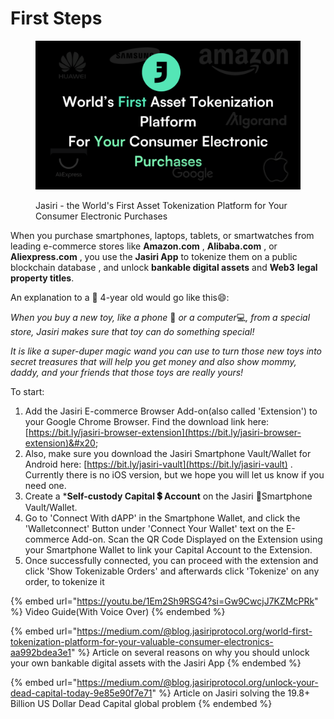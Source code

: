 # First Steps



<figure><img src="../.gitbook/assets/Twitter Featured Page.png" alt=""><figcaption><p>Jasiri - the World's First Asset Tokenization Platform for Your Consumer Electronic Purchases</p></figcaption></figure>

When you purchase smartphones, laptops, tablets, or smartwatches from leading e-commerce stores like **Amazon.com** , **Alibaba.com** , or **Aliexpress.com** , you use the **Jasiri App** to tokenize them on a public blockchain database , and unlock **bankable digital assets** and **Web3** **legal property titles**.

An explanation to a 🍼 4-year old would go like this😄:

_When you buy a new toy, like a phone_ 📴 _or a computer_💻_, from a special store, Jasiri makes sure that toy can do something special!_

_It is like a super-duper magic wand you can use to turn those new toys into secret treasures that will help you get money and also show mommy, daddy, and your friends that those toys are really yours!_

To start:

1. Add the Jasiri E-commerce Browser Add-on(also called 'Extension') to your Google Chrome Browser. Find the download link here: [https://bit.ly/jasiri-browser-extension](https://bit.ly/jasiri-browser-extension)&#x20;
2. Also, make sure you download the Jasiri Smartphone Vault/Wallet for Android here: [https://bit.ly/jasiri-vault](https://bit.ly/jasiri-vault) . Currently there is no iOS version, but we hope you will let us know if you need one.
3. Create a \***Self-custody Capital 💲 Account** on the Jasiri 📱Smartphone Vault/Wallet.&#x20;
4. Go to 'Connect With dAPP' in the Smartphone Wallet, and click the 'Walletconnect' Button under 'Connect Your Wallet' text on the E-commerce Add-on. Scan the QR Code Displayed on the Extension using your Smartphone Wallet to link your Capital Account to the Extension.
5. Once successfully connected, you can proceed with the extension and click 'Show Tokenizable Orders' and afterwards click 'Tokenize' on any order, to tokenize it



{% embed url="https://youtu.be/1Em2Sh9RSG4?si=Gw9CwcjJ7KZMcPRk" %}
Video Guide(With Voice Over)
{% endembed %}

{% embed url="https://medium.com/@blog.jasiriprotocol.org/world-first-tokenization-platform-for-your-valuable-consumer-electronics-aa992bdea3e1" %}
Article on several reasons on why you should unlock your own bankable digital assets with the Jasiri App
{% endembed %}

{% embed url="https://medium.com/@blog.jasiriprotocol.org/unlock-your-dead-capital-today-9e85e90f7e71" %}
Article on Jasiri solving the 19.8+ Billion US Dollar Dead Capital global problem
{% endembed %}

